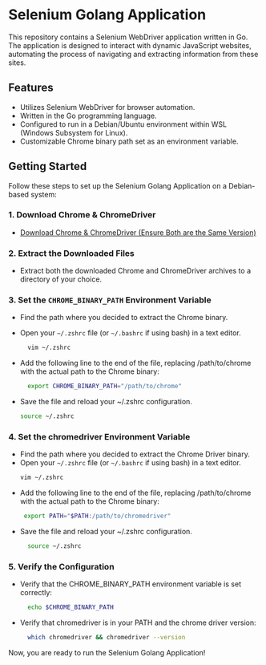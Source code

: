 # Selenium Golang Application

This repository contains a Selenium WebDriver application written in Go. The application is designed to interact with dynamic JavaScript websites, automating the process of navigating and extracting information from these sites.

## Features

- Utilizes Selenium WebDriver for browser automation.
- Written in the Go programming language.
- Configured to run in a Debian/Ubuntu environment within WSL (Windows Subsystem for Linux).
- Customizable Chrome binary path set as an environment variable.

  
## Getting Started

Follow these steps to set up the Selenium Golang Application on a Debian-based system:

### 1. Download Chrome & ChromeDriver

- [Download Chrome & ChromeDriver (Ensure Both are the Same Version)](https://googlechromelabs.github.io/chrome-for-testing/)

### 2. Extract the Downloaded Files

- Extract both the downloaded Chrome and ChromeDriver archives to a directory of your choice.

### 3. Set the `CHROME_BINARY_PATH` Environment Variable

  - Find the path where you decided to extract the Chrome binary.
  - Open your `~/.zshrc` file (or `~/.bashrc` if using bash) in a text editor.
    ```bash
      vim ~/.zshrc 
    ```
  - Add the following line to the end of the file, replacing /path/to/chrome with the actual path to the Chrome binary:

    ```bash
      export CHROME_BINARY_PATH="/path/to/chrome" 
      ```
   
  - Save the file and reload your ~/.zshrc configuration.

    ```bash
    source ~/.zshrc
    ```
### 4. Set the chromedriver Environment Variable
  - Find the path where you decided to extract the Chrome Driver binary.
  - Open your `~/.zshrc` file (or `~/.bashrc` if using bash) in a text editor.
    ```bash
    vim ~/.zshrc 
    ```
  - Add the following line to the end of the file, replacing /path/to/chrome with the actual path to the Chrome binary:
    ```bash
     export PATH="$PATH:/path/to/chromedriver"
    ```
  - Save the file and reload your ~/.zshrc configuration.
    ```bash
      source ~/.zshrc
    ```
### 5. Verify the Configuration
  - Verify that the CHROME_BINARY_PATH environment variable is set correctly:
    ```bash
      echo $CHROME_BINARY_PATH
    ```
  - Verify that chromedriver is in your PATH and the chrome driver version:
    ```bash
      which chromedriver && chromedriver --version
    ```
    
Now, you are ready to run the Selenium Golang Application!



  



